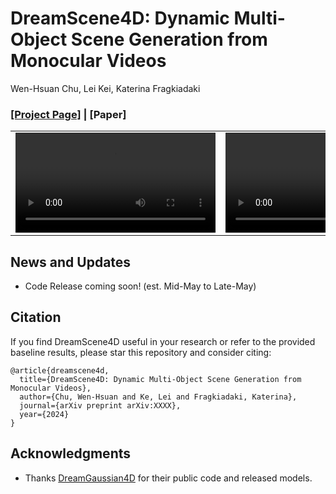 # DreamScene4D: Dynamic Multi-Object Scene Generation from Monocular Videos
Wen-Hsuan Chu, Lei Kei, Katerina Fragkiadaki

### [**[Project Page]**](https://dreamscene4d.github.io/) **|** **[Paper]**

<table>
  <tr>
    <td><video src="https://github.com/dreamscene4d/dreamscene4d/assets/47765488/993d13ea-4d07-4d27-988e-7b6480234eaa" width="320"></video></td>
    <td><video src="https://github.com/dreamscene4d/dreamscene4d/assets/47765488/b7600337-756e-4295-ac28-9cb2a45deef6" width="320"></video></td>
    <td><video src="https://github.com/dreamscene4d/dreamscene4d/assets/47765488/c219b3e3-2469-42af-a0ba-12a8fc97cbe3" width="320"></video></td>
  </tr>
</table>

News and Updates
-----------------
- Code Release coming soon! (est. Mid-May to Late-May)

Citation
---------------
If you find DreamScene4D useful in your research or refer to the provided baseline results, please star this repository and consider citing:
```
@article{dreamscene4d,
  title={DreamScene4D: Dynamic Multi-Object Scene Generation from Monocular Videos},
  author={Chu, Wen-Hsuan and Ke, Lei and Fragkiadaki, Katerina},
  journal={arXiv preprint arXiv:XXXX},
  year={2024}
}
```

## Acknowledgments
- Thanks [DreamGaussian4D]([https://github.com/facebookresearch/segment-anything](https://jiawei-ren.github.io/projects/dreamgaussian4d/)) for their public code and released models.
